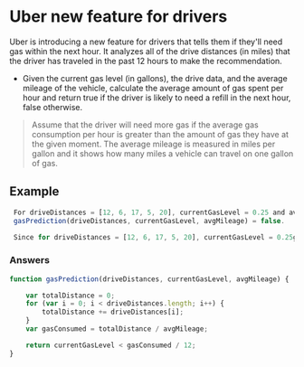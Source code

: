# Uber new feature for drivers

 Uber is introducing a new feature for drivers that tells them if they'll
 need gas within the next hour. It analyzes all of the drive distances
 (in miles) that the driver has traveled in the past
 12 hours to make the recommendation.

 - Given the current gas level (in gallons), the drive data, and the
 average mileage of the vehicle, calculate the average amount of gas
 spent per hour and return true if the driver is likely to need a refill
 in the next hour, false otherwise.

 > Assume that the driver will need more gas if the average gas consumption per hour is greater than the amount of gas they have at the given moment. The average mileage is measured in miles per gallon and it shows how many miles a vehicle can travel on one gallon of gas.

 ## Example

```javascript
 For driveDistances = [12, 6, 17, 5, 20], currentGasLevel = 0.25 and avgMileage = 25, the output should be
 gasPrediction(driveDistances, currentGasLevel, avgMileage) = false.

 Since for driveDistances = [12, 6, 17, 5, 20], currentGasLevel = 0.25g and avgMileage = 25mpg, the total distance traveled is equal to 60 and it can be shown that on average the driver spends 0.2g of gas per hour, which is less than 0.25g.
```

### Answers

```javascript
function gasPrediction(driveDistances, currentGasLevel, avgMileage) {

	var totalDistance = 0;
	for (var i = 0; i < driveDistances.length; i++) {
		totalDistance += driveDistances[i];
	}
	var gasConsumed = totalDistance / avgMileage;

	return currentGasLevel < gasConsumed / 12;
}
```


